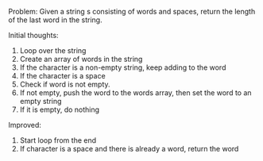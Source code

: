 Problem:
Given a string s consisting of words and spaces, return the length of the last word in the string.

Initial thoughts:
1. Loop over the string
2. Create an array of words in the string
3. If the character is a non-empty string, keep adding to the word
4. If the character is a space
  1. Check if word is not empty.
  2. If not empty, push the word to the words array, then set the word to an empty string
  3. If it is empty, do nothing

Improved:
1. Start loop from the end
2. If character is a space and there is already a word, return the word